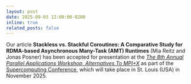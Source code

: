 ```yaml
---
layout: post
date: 2025-09-03 12:00:00-0200
inline: true
related_posts: false
---
```


Our article **Stackless vs. Stackful Coroutines: A Comparative Study for RDMA-based Asynchronous Many-Task (AMT) Runtimes** (Mia Reitz and Jonas Posner) has been accepted for presentation at the _[The 8th Annual Parallel Applications Workshop, Alternatives To MPI+X](https://sourceryinstitute.github.io/PAW/)_ as part of the [Supercomputing Conference](https://sc25.supercomputing.org/), which will take place in St. Louis (USA) in November 2025.
